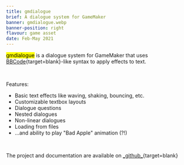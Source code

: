 ```yaml
---
title: gmdialogue
brief: A dialogue system for GameMaker
banner: gmdialogue.webp
banner-position: right
flavour: game asset
date: Feb-May 2021
---
```


<mark class="highlight">gmdialogue</mark> is a dialogue system for GameMaker that uses [BBCode](https://en.wikipedia.org/wiki/BBCode){target=blank}-like syntax to apply effects to text.

<br />

Features:

- Basic text effects like waving, shaking, bouncing, etc.
- Customizable textbox layouts
- Dialogue questions
- Nested dialogues
- Non-linear dialogues
- Loading from files
- ...and ability to play "Bad Apple" animation (?!)

<br />

The project and documentation are available on [\_github\_](https://github.com/danielpancake/gmdialogue){target=blank}
